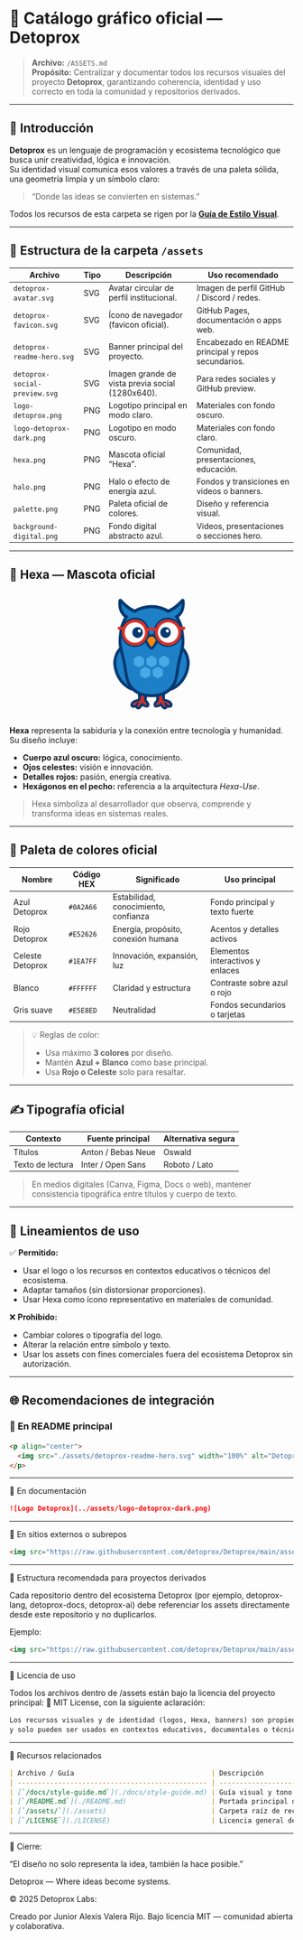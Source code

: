 # 🎨 Catálogo gráfico oficial — Detoprox

> **Archivo:** `/ASSETS.md`  
> **Propósito:** Centralizar y documentar todos los recursos visuales del proyecto **Detoprox**, garantizando coherencia, identidad y uso correcto en toda la comunidad y repositorios derivados.

---

## 🧭 Introducción

**Detoprox** es un lenguaje de programación y ecosistema tecnológico que busca unir creatividad, lógica e innovación.  
Su identidad visual comunica esos valores a través de una paleta sólida, una geometría limpia y un símbolo claro:  
> “Donde las ideas se convierten en sistemas.”

Todos los recursos de esta carpeta se rigen por la **[Guía de Estilo Visual](/docs/style-guide.md)**.

---

## 🧩 Estructura de la carpeta `/assets`

| Archivo | Tipo | Descripción | Uso recomendado |
|----------|------|--------------|-----------------|
| `detoprox-avatar.svg` | SVG | Avatar circular de perfil institucional. | Imagen de perfil GitHub / Discord / redes. |
| `detoprox-favicon.svg` | SVG | Ícono de navegador (favicon oficial). | GitHub Pages, documentación o apps web. |
| `detoprox-readme-hero.svg` | SVG | Banner principal del proyecto. | Encabezado en README principal y repos secundarios. |
| `detoprox-social-preview.svg` | SVG | Imagen grande de vista previa social (1280x640). | Para redes sociales y GitHub preview. |
| `logo-detoprox.png` | PNG | Logotipo principal en modo claro. | Materiales con fondo oscuro. |
| `logo-detoprox-dark.png` | PNG | Logotipo en modo oscuro. | Materiales con fondo claro. |
| `hexa.png` | PNG | Mascota oficial “Hexa”. | Comunidad, presentaciones, educación. |
| `halo.png` | PNG | Halo o efecto de energía azul. | Fondos y transiciones en videos o banners. |
| `palette.png` | PNG | Paleta oficial de colores. | Diseño y referencia visual. |
| `background-digital.png` | PNG | Fondo digital abstracto azul. | Videos, presentaciones o secciones hero. |

---

## 🦉 Hexa — Mascota oficial

<p align="center">
  <img src="./assets/hexa.png" alt="Mascota Hexa" width="220">
</p>

**Hexa** representa la sabiduría y la conexión entre tecnología y humanidad.  
Su diseño incluye:
- **Cuerpo azul oscuro:** lógica, conocimiento.  
- **Ojos celestes:** visión e innovación.  
- **Detalles rojos:** pasión, energía creativa.  
- **Hexágonos en el pecho:** referencia a la arquitectura *Hexa-Use*.

> Hexa simboliza al desarrollador que observa, comprende y transforma ideas en sistemas reales.

---

## 🎨 Paleta de colores oficial

| Nombre | Código HEX | Significado | Uso principal |
|--------|-------------|--------------|----------------|
| Azul Detoprox | `#0A2A66` | Estabilidad, conocimiento, confianza | Fondo principal y texto fuerte |
| Rojo Detoprox | `#E52626` | Energía, propósito, conexión humana | Acentos y detalles activos |
| Celeste Detoprox | `#1EA7FF` | Innovación, expansión, luz | Elementos interactivos y enlaces |
| Blanco | `#FFFFFF` | Claridad y estructura | Contraste sobre azul o rojo |
| Gris suave | `#E5E8ED` | Neutralidad | Fondos secundarios o tarjetas |

> 💡 Reglas de color:  
> - Usa máximo **3 colores** por diseño.  
> - Mantén **Azul + Blanco** como base principal.  
> - Usa **Rojo o Celeste** solo para resaltar.

---

## ✍️ Tipografía oficial

| Contexto | Fuente principal | Alternativa segura |
|-----------|------------------|--------------------|
| Títulos | Anton / Bebas Neue | Oswald |
| Texto de lectura | Inter / Open Sans | Roboto / Lato |

> En medios digitales (Canva, Figma, Docs o web), mantener consistencia tipográfica entre títulos y cuerpo de texto.

---

## 🧠 Lineamientos de uso

✅ **Permitido:**
- Usar el logo o los recursos en contextos educativos o técnicos del ecosistema.  
- Adaptar tamaños (sin distorsionar proporciones).  
- Usar Hexa como ícono representativo en materiales de comunidad.

❌ **Prohibido:**
- Cambiar colores o tipografía del logo.  
- Alterar la relación entre símbolo y texto.  
- Usar los assets con fines comerciales fuera del ecosistema Detoprox sin autorización.

---

## 🌐 Recomendaciones de integración

### 🔹 En README principal
```md
<p align="center">
  <img src="./assets/detoprox-readme-hero.svg" width="100%" alt="Detoprox — Where ideas become systems">
</p>
```
---
🔹 En documentación
```md
![Logo Detoprox](../assets/logo-detoprox-dark.png)
```
---
🔹 En sitios externos o subrepos
```md
<img src="https://raw.githubusercontent.com/detoprox/Detoprox/main/assets/logo-detoprox.png" width="180">
```
---
🧱 Estructura recomendada para proyectos derivados

Cada repositorio dentro del ecosistema Detoprox (por ejemplo, detoprox-lang, detoprox-docs, detoprox-ai)
debe referenciar los assets directamente desde este repositorio y no duplicarlos.

Ejemplo:
```md
<img src="https://raw.githubusercontent.com/detoprox/Detoprox/main/assets/hexa.png" width="120" alt="Hexa Mascota">
```
---
🧾 Licencia de uso

Todos los archivos dentro de /assets están bajo la licencia del proyecto principal:
📜 MIT License, con la siguiente aclaración:
```md
Los recursos visuales y de identidad (logos, Hexa, banners) son propiedad creativa de la comunidad Detoprox
y solo pueden ser usados en contextos educativos, documentales o técnicos relacionados con el proyecto.
```
---
🔗 Recursos relacionados
```md
| Archivo / Guía                                  | Descripción                        |
| ----------------------------------------------- | ---------------------------------- |
| [`/docs/style-guide.md`](./docs/style-guide.md) | Guía visual y tono de comunicación |
| [`/README.md`](./README.md)                     | Portada principal del proyecto     |
| [`/assets/`](./assets)                          | Carpeta raíz de recursos           |
| [`/LICENSE`](./LICENSE)                         | Licencia general del proyecto      |
```
---
🌟 Cierre:

“El diseño no solo representa la idea,
también la hace posible.”

Detoprox — Where ideas become systems.

© 2025 Detoprox Labs:

Creado por Junior Alexis Valera Rijo.
Bajo licencia MIT — comunidad abierta y colaborativa.
